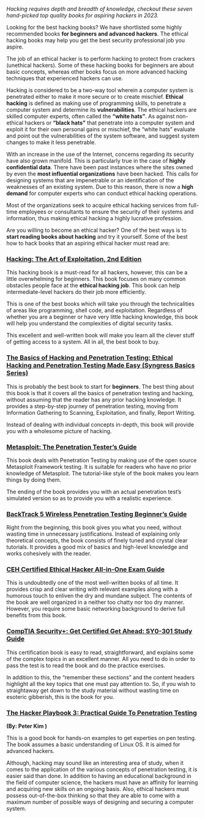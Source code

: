 _Hacking requires depth and breadth of knowledge, checkout these seven hand-picked top quality books for aspiring hackers in 2023._

Looking for the best hacking books? We have shortlisted some highly recommended books **for beginners and advanced hackers**. The ethical hacking books may help you get the best security professional job you aspire.

The job of an ethical hacker is to perform hacking to protect from crackers (unethical hackers). Some of these hacking books for beginners are about basic concepts, whereas other books focus on more advanced hacking techniques that experienced hackers can use.

Hacking is considered to be a two-way tool wherein a computer system is penetrated either to make it more secure or to create mischief. **Ethical hacking** is defined as making use of programming skills, to penetrate a computer system and determine its **vulnerabilities**. The ethical hackers are skilled computer experts, often called the **“white hats”**. As against non-ethical hackers or **“black hats”** that penetrate into a computer system and exploit it for their own personal gains or mischief, the “white hats” evaluate and point out the vulnerabilities of the system software, and suggest system changes to make it less penetrable.

With an increase in the use of the Internet, concerns regarding its security have also grown manifold. This is particularly true in the case of **highly confidential data**. There have been past instances where the sites owned by even the **most influential organizations** have been hacked. This calls for designing systems that are impenetrable or an identification of the weaknesses of an existing system. Due to this reason, there is now a **high demand** for computer experts who can conduct ethical hacking operations.

Most of the organizations seek to acquire ethical hacking services from full-time employees or consultants to ensure the security of their systems and information, thus making ethical hacking a highly lucrative profession.

Are you willing to become an ethical hacker? One of the best ways is to **start reading books about hacking** and try it yourself. Some of the best how to hack books that an aspiring ethical hacker must read are:

### [Hacking: The Art of Exploitation, 2nd Edition](http://www.amazon.com/dp/1593271441?tag=hacking-books-20)

This hacking book is a must-read for all hackers, however, this can be a little overwhelming for beginners. This book focuses on many common obstacles people face at the **ethical hacking job**. This book can help intermediate-level hackers do their job more efficiently.

This is one of the best books which will take you through the technicalities of areas like programming, shell code, and exploitation. Regardless of whether you are a beginner or have very little hacking knowledge, this book will help you understand the complexities of digital security tasks.

This excellent and well-written book will make you learn all the clever stuff of getting access to a system. All in all, the best book to buy.

### [The Basics of Hacking and Penetration Testing: Ethical Hacking and Penetration Testing Made Easy (Syngress Basics Series)](http://www.amazon.com/dp/1597496553?tag=hacking-books-20)

This is probably the best book to start for **beginners**. The best thing about this book is that it covers all the basics of penetration testing and hacking, without assuming that the reader has any prior hacking knowledge. It provides a step-by-step journey of penetration testing, moving from Information Gathering to Scanning, Exploitation, and finally, Report Writing.

Instead of dealing with individual concepts in-depth, this book will provide you with a wholesome picture of hacking.

### [Metasploit: The Penetration Tester’s Guide](http://www.amazon.com/dp/159327288X?tag=hacking-books-20)

This book deals with Penetration Testing by making use of the open source Metasploit Framework testing. It is suitable for readers who have no prior knowledge of Metasploit. The tutorial-like style of the book makes you learn things by doing them.

The ending of the book provides you with an actual penetration test’s simulated version so as to provide you with a realistic experience.

### [BackTrack 5 Wireless Penetration Testing Beginner’s Guide](http://www.amazon.com/dp/1849515581?tag=hacking-books-20)

Right from the beginning, this book gives you what you need, without wasting time in unnecessary justifications. Instead of explaining only theoretical concepts, the book consists of finely tuned and crystal clear tutorials. It provides a good mix of basics and high-level knowledge and works cohesively with the reader.

### [CEH Certified Ethical Hacker All-in-One Exam Guide](http://www.amazon.com/dp/0071772294?tag=hacking-books-20)

This is undoubtedly one of the most well-written books of all time. It provides crisp and clear writing with relevant examples along with a humorous touch to enliven the dry and mundane subject. The contents of the book are well organized in a neither too chatty nor too dry manner. However, you require some basic networking background to derive full benefits from this book.

### [CompTIA Security+: Get Certified Get Ahead: SY0-301 Study Guide](http://www.amazon.com/dp/1463762364?tag=hacking-books-20)

This certification book is easy to read, straightforward, and explains some of the complex topics in an excellent manner. All you need to do in order to pass the test is to read the book and do the practice exercises.

In addition to this, the “remember these sections” and the content headers highlight all the key topics that one must pay attention to. So, if you wish to straightaway get down to the study material without wasting time on esoteric gibberish, this is the book for you.

### [The Hacker Playbook 3: Practical Guide To Penetration Testing](http://www.amazon.com/dp/1980901759?tag=top-books-cs-20)

**(By: Peter Kim )**

This is a good book for hands-on examples to get experties on pen testing. The book assumes a basic understanding of Linux OS. It is aimed for advanced hackers.

Although, hacking may sound like an interesting area of study, when it comes to the application of the various concepts of penetration testing, it is easier said than done. In addition to having an educational background in the field of computer science, the hackers must have an affinity for learning and acquiring new skills on an ongoing basis. Also, ethical hackers must possess out-of-the-box thinking so that they are able to come with a maximum number of possible ways of designing and securing a computer system.